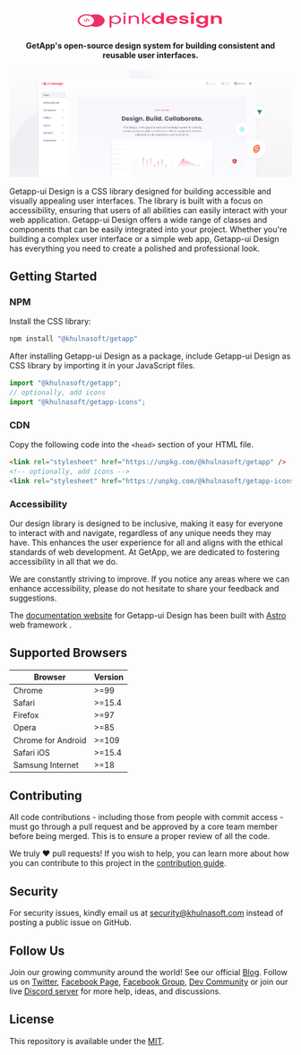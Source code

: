 <br />
<p align="center">
    <a href="https://getapp-ui.khulnasoft.com" target="_blank"><img width="260" height="39" src="logo.svg" alt="Getapp-ui Design Logo"></a>
    <br />
    <br />
    <b>GetApp's open-source design system for building consistent and reusable user interfaces.</b>
    <br />
    <br />
    <a href="https://github.com/khulnasoft/getapp-ui"><img width="800" height=auto src="github.png" alt="Visit the Getapp-ui Design repo"></a>
</p>

Getapp-ui Design is a CSS library designed for building accessible and visually appealing user interfaces. The library is built with a focus on accessibility, ensuring that users of all abilities can easily interact with your web application. Getapp-ui Design offers a wide range of classes and components that can be easily integrated into your project. Whether you're building a complex user interface or a simple web app, Getapp-ui Design has everything you need to create a polished and professional look.

## Getting Started

### NPM

Install the CSS library:

```bash
npm install "@khulnasoft/getapp"
```

After installing Getapp-ui Design as a package, include Getapp-ui Design as CSS library by importing it in your JavaScript files.

```js
import "@khulnasoft/getapp";
// optionally, add icons
import "@khulnasoft/getapp-icons";
```

### CDN

Copy the following code into the `<head>` section of your HTML file.

```html
<link rel="stylesheet" href="https://unpkg.com/@khulnasoft/getapp" />
<!-- optionally, add icons -->
<link rel="stylesheet" href="https://unpkg.com/@khulnasoft/getapp-icons" />
```

### Accessibility

Our design library is designed to be inclusive, making it easy for everyone to interact with and navigate, regardless of any unique needs they may have. This enhances the user experience for all and aligns with the ethical standards of web development. At GetApp, we are dedicated to fostering accessibility in all that we do.

We are constantly striving to improve. If you notice any areas where we can enhance accessibility, please do not hesitate to share your feedback and suggestions.

The [documentation website](https://getapp-ui.khulnasoft.com/) for Getapp-ui Design has been built with [Astro](https://astro.build/) web framework .

## Supported Browsers

| Browser            | Version |
| ------------------ | ------- |
| Chrome             | >=99    |
| Safari             | >=15.4  |
| Firefox            | >=97    |
| Opera              | >=85    |
| Chrome for Android | >=109   |
| Safari iOS         | >=15.4  |
| Samsung Internet   | >=18    |

## Contributing

All code contributions - including those from people with commit access - must go through a pull request and be approved by a core team member before being merged. This is to ensure a proper review of all the code.

We truly ❤️ pull requests! If you wish to help, you can learn more about how you can contribute to this project in the [contribution guide](CONTRIBUTING.md).

## Security

For security issues, kindly email us at [security@khulnasoft.com](mailto:security@khulnasoft.com) instead of posting a public issue on GitHub.

## Follow Us

Join our growing community around the world! See our official [Blog](https://medium.com/khulnasoft). Follow us on [Twitter](https://twitter.com/getapp), [Facebook Page](https://www.facebook.com/khulnasoft.com), [Facebook Group](https://www.facebook.com/groups/getapp.developers/), [Dev Community](https://dev.to/getapp) or join our live [Discord server](https://khulnasoft.com/discord) for more help, ideas, and discussions.

## License

This repository is available under the [MIT](./LICENSE).
